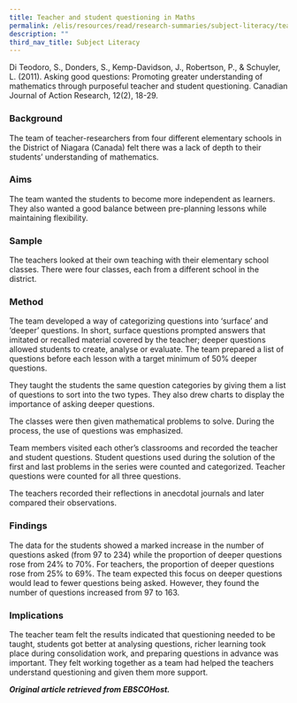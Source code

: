 ```yaml
---
title: Teacher and student questioning in Maths
permalink: /elis/resources/read/research-summaries/subject-literacy/teacher-and-student-questioning-in-maths/
description: ""
third_nav_title: Subject Literacy
---
```

Di Teodoro, S., Donders, S., Kemp-Davidson, J., Robertson, P., & Schuyler, L. (2011). Asking good questions: Promoting greater understanding of mathematics through purposeful teacher and student questioning. Canadian Journal of Action Research, 12(2), 18-29.

### Background

The team of teacher-researchers from four different elementary schools in the District of Niagara (Canada) felt there was a lack of depth to their students’ understanding of mathematics.

### Aims

The team wanted the students to become more independent as learners. They also wanted a good balance between pre-planning lessons while maintaining flexibility.

### Sample

The teachers looked at their own teaching with their elementary school classes. There were four classes, each from a different school in the district.

### Method

The team developed a way of categorizing questions into ‘surface’ and ‘deeper’ questions. In short, surface questions prompted answers that imitated or recalled material covered by the teacher; deeper questions allowed students to create, analyse or evaluate. The team prepared a list of questions before each lesson with a target minimum of 50% deeper questions.

They taught the students the same question categories by giving them a list of questions to sort into the two types. They also drew charts to display the importance of asking deeper questions.

The classes were then given mathematical problems to solve. During the process, the use of questions was emphasized.

Team members visited each other’s classrooms and recorded the teacher and student questions. Student questions used during the solution of the first and last problems in the series were counted and categorized. Teacher questions were counted for all three questions.

The teachers recorded their reflections in anecdotal journals and later compared their observations.

### Findings

The data for the students showed a marked increase in the number of questions asked (from 97 to 234) while the proportion of deeper questions rose from 24% to 70%. For teachers, the proportion of deeper questions rose from 25% to 69%. The team expected this focus on deeper questions would lead to fewer questions being asked. However, they found the number of questions increased from 97 to 163.

### Implications

The teacher team felt the results indicated that questioning needed to be taught, students got better at analysing questions, richer learning took place during consolidation work, and preparing questions in advance was important. They felt working together as a team had helped the teachers understand questioning and given them more support.

_**Original article retrieved from EBSCOHost.**_

